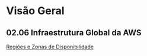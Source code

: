 # Visão Geral

## 02.06 Infraestrutura Global da AWS

[Regiões e Zonas de Disponibilidade](https://aws.amazon.com/pt/about-aws/global-infrastructure/regions_az/)